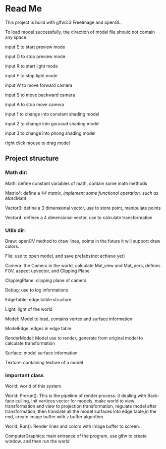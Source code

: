 # Read Me
This project is build with glfw3.3 FreeImage and openGL.

To load model successfully, the direction of model file should not contain any space

input E to start preview mode

input D to stop preview mode

input R to start light mode

input F to stop light mode

input W to move forward camera

input S to move backward camera

input A to stop move camera

input 1 to change into constant shading model

input 2 to change into gouraud shading model

input 3 to change into phong shading model

right click mouse to drag model 


## Project structure 
### Math dir: 
Math: define constant variables of math, contain some math methods

Matrix4: define a 4*4 matrix, implement some functional operation, such as Mat4*Mat4

Vector3: define a 3 dimensional vector, use to store point, manipulate points

Vector4: defines a 4 dimensional vector, use to calculate transformation


### Utils dir:
Draw: openCV method to draw lines, points in the future it will support draw colors.

File: use to open model, and save prefabs(not achieve yet)


Camera: the Camera in the world, calculate Mat_view and Mat_pers, defines FOV, aspect upvector, and Clipping Plane

ClippingPlane: clipping plane of camera

Debug: use to log informations

EdgeTable: edge talble structure 

Light: light of the world

Model: Model to load, contains vertex and surface information

ModelEdge: edges in edge table

RenderModel: Model use to render, generate from original model to calculate transformation

Surface: model surface information

Texture: containing texture of a model

### important class
World: world of this system

World::Prerun(): This is the pipeline of render process. It dealing with Back-face culling, Init vertices vector for models, make world to view transformation and view to 
projection transformation, regulate model after transformation, then translate all the model surfaces into edge table,in the end, create image buffer with z buffer algorithm. 

World::Run(): Render lines and colors with image buffer to screen.



ComputerGraphics: main entrance of the program, use glfw to create window, and then run the world 